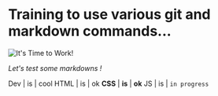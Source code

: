# Training to use various git and markdown commands...

[logo]: https://png.pngtree.com/png-vector/20220521/ourmid/pngtree-outsource-work-time-icon-png-image_4687607.png "It's time to work"
![It's Time to Work!][logo]

*Let's test some markdowns !*<br>

Dev | is | cool
HTML | is | ok 
**CSS** | **is** | **ok**
JS | is | `in progress`


